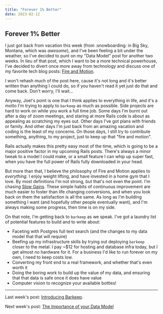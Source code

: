 ```yaml
---
title: "Forever 1% Better"
date: 2023-02-12
---
```


## Forever 1% Better

I just got back from vacation this week (from :snowboarding: in Big Sky, Montana, which was _awesome_), and I've been feeling a bit under the weather, so I've decided to punt on my "Data Model" post for another two weeks. In lieu of that post, which I want to be a more technical powerhouse, I've decided to divert once more away from technology and discuss one of my favorite tech blog posts: [Fire and Motion](https://www.joelonsoftware.com/2002/01/06/fire-and-motion/).

I won't rehash much of the post here, cause it's not long and it's better written than anything I could do, so if you haven't read it yet just do that and come back. Don't worry, I'll wait...

Anyway, Joel's point is one that I think applies to everything in life, and it's a motto I'm trying to apply to `barkeep` as much as possible. Side projects are hard to work on while you work a full time job. Some days I'm burnt out after a day of zoom meetings, and staring at more Rails code is about as appealing as scratching my eyes out. Other days I've got plans with friends or family. And other days I'm just back from an amazing vacation and coding is the least of my concerns. On those days, I still try to contribute something, anything, to my project, just to keep up that "fire and motion".

Rails actually makes this pretty easy most of the time, which is going to be a major positive factor in my upcoming Rails posts. There's always a minor tweak to a model I could make, or a small feature I can whip up super fast, when you have the full power of Rails fully downloaded in your head.

But more than that, I believe the philosophy of Fire and Motion applies to _everything_. I enjoy weight lifting, and have invested in a home gym that I love. By most definitions I'm not strong, but that's not even the point. I'm chasing [Slow Gains](https://jamesclear.com/slow-gains). These simple habits of continuous improvement are much easier to foster than life changing conversions, and when you look back on them the satisfaction is all the same. As long as I'm building something I want (and hopefully other people eventually want), and I'm always making some progress, then time is on my side.

On that note, I'm getting back to `barkeep` as we speak. I've got a laundry list of potential features to build and to write about:
- Faceting with Postgres full text search (and the changes to my data model that that will require)
- Beefing up my infrastructure skills by trying out deploying `barkeep` closer to the metal. I pay ~$12 for hosting and database infra today, but I get almost no hardware for it. For a business I'd like to run forever on my own, I need to keep costs low.
- Converting my front end to a real framework, and whether that's even worth it
- Doing the boring work to build up the value of my data, and ensuring that that data is safe once it does have value
- Computer vision to recognize your available bottles!

<hr>

Last week's post: [Introducing Barkeep](/2023/01/29/introducing-barkeep).

Next week's post: [The Importance of your Data Model](/2023/02/26/data-model-importance)